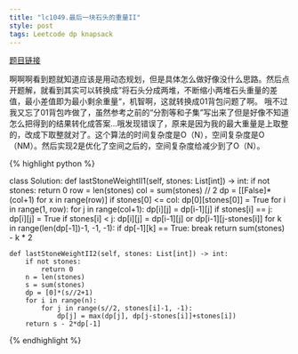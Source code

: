 ```yaml
---
title: "lc1049.最后一块石头的重量II"
style: post
tags: Leetcode dp knapsack 
---
```


[题目链接](https://leetcode-cn.com/problems/last-stone-weight-ii/)

啊啊啊看到题就知道应该是用动态规划，但是具体怎么做好像没什么思路。然后点开题解，就看到其实可以转换成”将石头分成两堆，不断缩小两堆石头重量的差值，最小差值即为最小剩余重量“，机智啊，这就转换成01背包问题了啊。 哦不过我又忘了01背包咋做了，虽然参考之前的“分割等和子集”写出来了但是好像不知道怎么把得到的结果转化成答案...哦发现错误了，原来是因为我的最大重量是上取整的，改成下取整就对了。这个算法的时间复杂度是O（N），空间复杂度是O（NM）。然后实现2是优化了空间之后的，空间复杂度给减少到了O（N）。

{% highlight python %}

class Solution:
    def lastStoneWeightII1(self, stones: List[int]) -> int:
        if not stones:
            return 0
        row = len(stones)
        col = sum(stones) // 2
        dp = [[False]*(col+1) for x in range(row)]
        if stones[0] <= col:
            dp[0][stones[0]] = True
        for i in range(1, row):
            for j in range(col+1):
                dp[i][j] = dp[i-1][j]
                if stones[i] == j:
                    dp[i][j] = True
                if stones[i] < j:
                    dp[i][j] = dp[i-1][j] or dp[i-1][j-stones[i]]
        for k in range(len(dp[-1])-1, -1, -1):
            if dp[-1][k] == True:
                break
        return sum(stones) - k * 2

    def lastStoneWeightII2(self, stones: List[int]) -> int:
        if not stones:
            return 0
        n = len(stones)
        s = sum(stones)
        dp = [0]*(s//2+1)
        for i in range(n):
            for j in range(s//2, stones[i]-1, -1):
                dp[j] = max(dp[j], dp[j-stones[i]]+stones[i])
        return s - 2*dp[-1]

{% endhighlight %}

